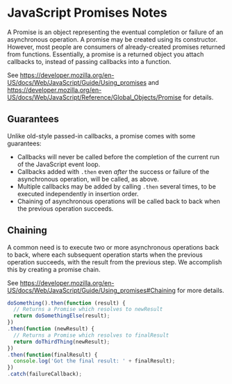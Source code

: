 # JavaScript Promises Notes

A Promise is an object representing the eventual completion or failure of an
asynchronous operation.  A promise may be created using its constructor.
However, most people are consumers of already-created promises returned from
functions.  Essentially, a promise is a returned object you attach callbacks
to, instead of passing callbacks into a function.

See https://developer.mozilla.org/en-US/docs/Web/JavaScript/Guide/Using_promises
and https://developer.mozilla.org/en-US/docs/Web/JavaScript/Reference/Global_Objects/Promise
for details.


## Guarantees

Unlike old-style passed-in callbacks, a promise comes with some guarantees:

* Callbacks will never be called before the completion of the current run of the
  JavaScript event loop.
* Callbacks added with `.then` even _after_ the success or failure of the
  asynchronous operation, will be called, as above.
* Multiple callbacks may be added by calling `.then` several times, to be
  executed independently in insertion order.
* Chaining of asynchronous operations will be called back to back when the
  previous operation succeeds.


## Chaining

A common need is to execute two or more asynchronous operations back to back,
where each subsequent operation starts when the previous operation succeeds,
with the result from the previous step.  We accomplish this by creating a
promise chain.

See https://developer.mozilla.org/en-US/docs/Web/JavaScript/Guide/Using_promises#Chaining
for more details.

```js
doSomething().then(function (result) {
  // Returns a Promise which resolves to newResult
  return doSomethingElse(result);
})
.then(function (newResult) {
  // Returns a Promise which resolves to finalResult
  return doThirdThing(newResult);
})
.then(function(finalResult) {
  console.log('Got the final result: ' + finalResult);
})
.catch(failureCallback);
```
